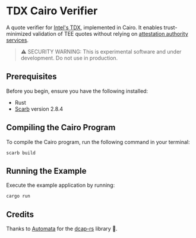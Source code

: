 # TDX Cairo Verifier

A quote verifier for [Intel's TDX](https://www.intel.com/content/www/us/en/developer/tools/trust-domain-extensions/overview.html), implemented in Cairo. 
It enables trust-minimized validation of TEE quotes without relying on [attestation authority services](https://docs.trustauthority.intel.com/main/articles/introduction.html).

> ⚠️ SECURITY WARNING: This is experimental software and under development. Do not use in production.

## Prerequisites

Before you begin, ensure you have the following installed:
- Rust
- [Scarb](https://docs.swmansion.com/scarb/download.html#preview-version) version 2.8.4

## Compiling the Cairo Program

To compile the Cairo program, run the following command in your terminal:

```shell
scarb build
```

## Running the Example
Execute the example application by running:

```shell
cargo run
```

## Credits
Thanks to [Automata](https://www.ata.network/) for the [dcap-rs](https://github.com/automata-network/dcap-rs) library 🫶.